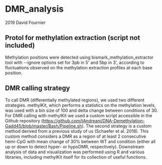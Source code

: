 # DMR_analysis

2019 David Fournier

## Protol for methylation extraction (script not included)
Methylation positions were detected using bismark_methylation_extractor tool with --ignore options set for 3pb in 5' and 5bp in 3', according to fluctuations observed on the methylation extraction profiles at each base position. 

## DMR calling strategy 
To call DMR (differentially methylated regions), we used two different strategies. methylKit, which performs a statistics on the methylation levels, was used with a bin size of 100 and delta change between conditions of 30. For DMR calling with methylKit we used a custom script accessible in the Github repository (https://github.com/tAndreani/DNA-Demethylation-Gadd45/blob/master/Bash/Pipeline.sh). The second strategy is a custom method derived from a previous study of us (Schaefer et al. 2018). This custom method considers a DMR as a region of at least 2 consecutive hemi-CpG with mean change of 30% between WT and condition (either all up or down to detect hyper- or hypoDMR, respectively). Downstream analysis of data and visualization was performed using R and various libraries, including methylKit itself for its collection of useful functions.
